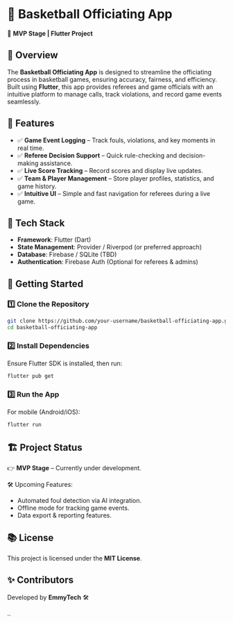 # 🏀 Basketball Officiating App

🚀 **MVP Stage | Flutter Project**

## 📌 Overview
The **Basketball Officiating App** is designed to streamline the officiating process in basketball games, ensuring accuracy, fairness, and efficiency. Built using **Flutter**, this app provides referees and game officials with an intuitive platform to manage calls, track violations, and record game events seamlessly.

## 🎯 Features
- ✅ **Game Event Logging** – Track fouls, violations, and key moments in real time.
- ✅ **Referee Decision Support** – Quick rule-checking and decision-making assistance.
- ✅ **Live Score Tracking** – Record scores and display live updates.
- ✅ **Team & Player Management** – Store player profiles, statistics, and game history.
- ✅ **Intuitive UI** – Simple and fast navigation for referees during a live game.

## 🔧 Tech Stack
- **Framework**: Flutter (Dart)
- **State Management**: Provider / Riverpod (or preferred approach)
- **Database**: Firebase / SQLite (TBD)
- **Authentication**: Firebase Auth (Optional for referees & admins)

## 🚀 Getting Started

### 1️⃣ Clone the Repository
```bash
git clone https://github.com/your-username/basketball-officiating-app.git
cd basketball-officiating-app
```

### 2️⃣ Install Dependencies
Ensure Flutter SDK is installed, then run:
```bash
flutter pub get
```

### 3️⃣ Run the App
For mobile (Android/iOS):
```bash
flutter run
````

## 🏗 Project Status
👉 **MVP Stage** – Currently under development.

🛠 Upcoming Features:
- Automated foul detection via AI integration.
- Offline mode for tracking game events.
- Data export & reporting features.

## 📚 License
This project is licensed under the **MIT License**.

## ✨ Contributors
Developed by **EmmyTech** 🛠

..

